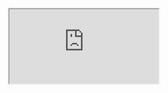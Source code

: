 <iframe src="https://youtube.com/embed/?v=ODGyJQX8AGA">
[Final File](html/final - Police Militarization Midterm.html)  
[Messy File](html/messy - Police Militarization Midterm.html)
